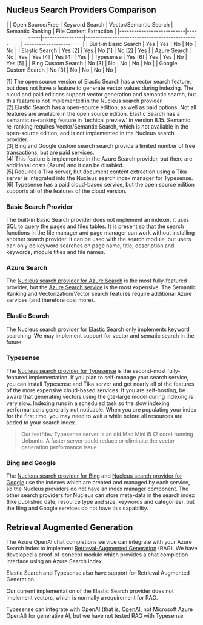 ## Nucleus Search Providers Comparison

|                           | Open Source/Free | Keyword Search  | Vector/Semantic Search   | Semantic Ranking       | File Content Extraction |
|---------------------------|------------------|-----------------|---------------------------------------------------| ------------------------|
| Built-in Basic Search     | Yes              | Yes             | No                       | No                     | No                      |
| Elastic Search            | Yes [2]          | Yes             | No [1]                   | No [2]                 | Yes                     |
| Azure Search              | No               | Yes             | Yes [4]                  | Yes [4]                | Yes                     |
| Typesense                 | Yes [6]          | Yes             | Yes                      | No                     | Yes [5]                 |
| Bing Custom Search        | No [3]           | No              | No                       | No                     | No                      |
| Google Custom Search      | No [3]           | No              | No                       | No                     | No                      |

[1] The open source version of Elastic Search has a vector search feature, but does not have a feature to generate vector values during indexing. The 
cloud and paid editions support vector generation and semantic search, but this feature is not implemented in the Nucleus search provider.  
[2] Elastic Search has a open-source edition, as well as paid options. Not all features are available in the open source edition.  Elastic Search has a
semantic re-ranking feature in 'techical preview' in version 8.15. Semantic re-ranking requires Vector/Semantic Search, which is not available in the open-source edition, and is not implemented in the Nucleus search provider.  
[3] Bing and Google custom search search provide a limited number of free transactions, but are paid services.  
[4] This feature is implemented in the Azure Search provider, but there are additional costs (Azure) and it can be disabled.  
[5] Requires a Tika server, but document content extraction using a Tika server is integrated into the Nucleus search index manager for Typesense.  
[6] Typesense has a paid cloud-based service, but the open source edition supports all of the features of the cloud version.  

### Basic Search Provider
The built-in Basic Search provider does not implement an indexer, it uses SQL to query the pages and files tables. It is present so that the search functions 
in the file manager and page manager can work without installing another search provider. It can be used with the search module, but users can only do keyword
searches on page name, title, description and keywords, module titles and file names.

### Azure Search
The [Nucleus search provider for Azure Search](/other-extensions/azure-search/) is the most fully-featured provider, but the 
[Azure Search service](https://learn.microsoft.com/en-us/azure/search/search-what-is-azure-search) is the most expensive. The Semantic Ranking 
and Vectorization/Vector search features require additional Azure services (and therefore cost more). 

### Elastic Search
The [Nucleus search provider for Elastic Search](/other-extensions/elastic-search/) only implements keyword searching. We may implement support for 
vector and sematic search in the future. 

### Typesense
The [Nucleus search provider for Typesense](/other-extensions/typesense-search/) is the second-most fully-featured implementation. If you plan to self-manage 
your search service, you can install Typesense and Tika server and get nearly all of the features of the more expensive cloud-based services. If you are self-hosting,
be aware that generating vectors using the gte-large model during indexing is very slow.  Indexing runs in a scheduled task so the slow indexing performance is 
generally not noticable. When you are populating your index for the first time, you may need to wait a while before all resources are added to your search index.
> Our test/dev Typesense server is an old Mac Mini i5 (2 core) running Unbuntu. A faster server could reduce or eliminate the vector-generation performance issue.

### Bing and Google
The [Nucleus search provider for Bing](/other-extensions/bing-custom-search/) and [Nucleus search provider for Google](/other-extensions/google-custom-search/) 
use the indexes which are created and managed by each service, so the Nucleus providers do not have an index manager component. The other search providers 
for Nucleus can store meta-data in the search index (like published date, resource type and size, keywords and categories), but the Bing and Google services 
do not have this capability.

## Retrieval Augmented Generation
The Azure OpenAI chat completions service can integrate with your Azure Search index to implement 
[Retrieval-Augmented Generation](https://learn.microsoft.com/en-us/azure/search/retrieval-augmented-generation-overview) (RAG). We have developed a 
proof-of-concept module which provides a chat completion interface using an Azure Search index.

Elastic Search and Typesense also have support for Retrieval Augmented Generation. 

Our current implementation of the Elastic Search provider does not implement vectors, which is normally a requirement for RAG. 

Typesense can integrate with OpenAI (that is, [OpenAI](https://openai.com/), not Microsoft Azure OpenAI) for generative AI, but we have not 
tested RAG with Typesense.